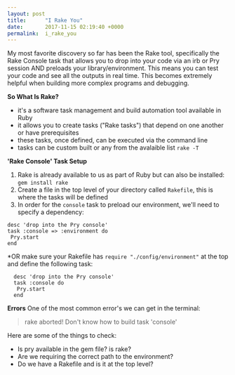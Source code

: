 ```yaml
---
layout: post
title:      "I Rake You"
date:       2017-11-15 02:19:40 +0000
permalink:  i_rake_you
---
```



My most favorite discovery so far has been the Rake tool, specifically the Rake Console task that allows you to drop into your code via an irb or Pry session AND preloads your library/environment. This means you can test your code and see all the outputs in real time. This becomes extremely helpful when building more complex programs and debugging. 

**So What Is Rake?**
* it's a software task management and build automation tool available in Ruby
* it allows you to create tasks ("Rake tasks") that depend on one another or have prerequisites
* these tasks, once defined, can be executed via the command line
* tasks can be custom built or any from the avalaible list `rake -T` 

**'Rake Console' Task Setup**
1. Rake is already available to us as part of Ruby but can also be installed: `gem install rake` 
2. Create a file in the top level of your directory called `Rakefile`, this is where the tasks will be defined
3. In order for the `console` task to preload our environment, we'll need to specify a dependency:

  ```
  desc 'drop into the Pry console'
  task :console => :environment do
   Pry.start 
  end
  ```
*OR make sure your Rakefile has `require "./config/environment"` at the top and define the following task:
```
  desc 'drop into the Pry console'
  task :console do
   Pry.start 
  end
```

**Errors**
One of the most common error's we can get in the terminal:
> rake aborted!
Don't know how to build task 'console'

Here are some of the things to check:
* Is pry available in the gem file? is rake?
* Are we requiring the correct path to the environment?
* Do we have a Rakefile and is it at the top level?


